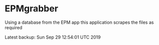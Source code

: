 # EPMgrabber
Using a database from the EPM app this application scrapes the files as required


Latest backup: Sun Sep 29 12:54:01 UTC 2019
